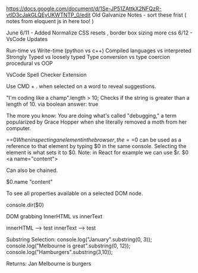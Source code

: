 https://docs.google.com/document/d/1Se-JP51ZAttkX2NFQzR-vtlD3cJakGLQEyUKWTNTP_0/edit
Old Galvanize Notes - sort these frist ( notes from eloquent js in here too! )

June
6/11 - Added Normalize CSS resets , border box sizing more css
6/12 - VsCode Updates

Run-time vs Write-time (python vs c++)
Compiled languages vs interpreted
Strongly Typed vs loosely typed
Type conversion vs type coercion
procedural vs OOP

VsCode Spell Checker Extension

Use CMD + . when selected on a word to reveal suggestions.

"I'm coding like a champ".length > 10;
Checks if the string is greater than a length of 10. via boolean
answer: true

The more you know:
You are doing what's called "debugging," a term popularized by Grace Hopper when she literally removed a moth from her computer.

<a name="content"></a> ==$0
When inspecting an element in the browser, the ==$0 can be used as a reference to that element by typing $0 in the same console.
Selecting the element is what sets it to $0. Note: in React for example we can use $r.
$0
<a name=​"content">​</a>​

Can also be chained.

$0.name
"content"

To see all properties available on a selected DOM node.

console.dir($0)

DOM
grabbing InnerHTML vs innerText

innerHTML --> <span> test </span>
innerText --> test

Substring Selection:
console.log("January".substring(0, 3));
console.log("Melbourne is great".substring(0, 12));
console.log("Hamburgers".substring(3,10));

Returns:
Jan
Melbourne is
burgers

